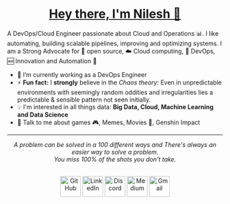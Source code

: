 <h1 align="center"><a href="https://nileshgadgi.alwaysdata.net">Hey there, I'm Nilesh 👋</a></h1>

A DevOps/Cloud Engineer passionate about Cloud and Operations :bar_chart:. I like automating, building scalable pipelines, improving and optimizing systems. I am a Strong Advocate for 📜 open source, :cloud: Cloud computing, 🚀 DevOps, :new: Innovation and Automation :robot: 

- 🌱 I’m currently working as a DevOps Engineer
- ⚡ **Fun fact:** I **strongly** believe in the *Chaos theory*: Even in unpredictable environments with seemingly random oddities and irregularities lies a predictable & sensible pattern not seen initially.
- :bulb: I'm interested in all things data: **Big Data, Cloud, Machine Learning and Data Science**
- 💬 Talk to me about games 🎮, Memes, Movies 🎥, Genshin Impact

<hr>
<p align="center">
   <i>A problem can be solved in a 100 different ways and There's always an easier way to solve a problem.</i>
   <br>
   <i>You miss 100% of the shots you don't take.</i>
   <br>
<br>
<p align="center">
  <a href="https://github.com/nileshgadgi">
    <picture>
      <source media="(prefers-color-scheme: dark)" srcset="https://cdn.simpleicons.org/github/white">
      <img alt="GitHub" title="GitHub" height="48" width="48" src="https://cdn.simpleicons.org/github"></picture></a>
  <a href="https://www.linkedin.com/in/nilesh-gadgi/">
    <img alt="LinkedIn" title="LinkedIn" height="48" width="48" src="https://cdn.simpleicons.org/linkedin"></a>
  <a href="https://discord.gg/kG6vfs9M">
    <img alt="Discord" title="Discord" height="48" width="48" src="https://cdn.simpleicons.org/discord"></a>
  <a href="https://medium.com/@nilesh.gadgi">
    <picture>
      <source media="(prefers-color-scheme: dark)" srcset="https://cdn.simpleicons.org/medium/white">
      <img alt="Medium" title="Medium" height="48" width="48" src="https://cdn.simpleicons.org/medium/white"></picture></a>
  <a href="mailto:gadginileshp@gmail.com">
    <img alt="Gmail" title="Gmail" height="48" width="48" src="https://cdn.simpleicons.org/gmail"></a>
</p>
